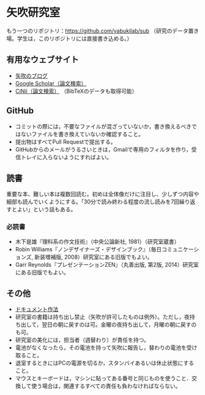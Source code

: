 # 矢吹研究室

もう一つのリポジトリ：https://github.com/yabukilab/sub （研究のデータ置き場。学生は，このリポジトリには直接書き込める。）

## 有用なウェブサイト

* [矢吹のブログ](http://blog.unfindable.net/)
* [Google Scholar（論文検索）](http://scholar.google.co.jp/)
* [CiNii（論文検索）](http://ci.nii.ac.jp/) （BibTeXのデータも取得可能）

## GitHub

* コミットの際には，不要なファイルが混ざっていないか，書き換えるべきではないファイルを書き換えていないか確認すること。
* 提出物はすべてPull Requestで提出する。
* GitHubからのメールがうるさいときは，Gmailで専用のフィルタを作り，受信トレイに入らないようにすればよい。

## 読書

重要な本、難しい本は複数回読む。初めは全体像だけに注目し、少しずつ内容や細部も読んでいくようにする。「30分で読み終わる程度の流し読みを7回繰り返すとよい」という話もある。

### 必読書

* 木下是雄『理科系の作文技術』（中央公論新社, 1981）（研究室蔵書）
* Robin Williams『ノンデザイナーズ・デザインブック』（毎日コミュニケーションズ, 新装増補版, 2008）研究室にある旧版でもよい。
* Garr Reynolds『プレゼンテーションZEN』（丸善出版, 第2版, 2014）研究室にある旧版でもよい。

## その他

* [ドキュメント作法](https://github.com/taroyabuki/yabukilab/wiki/%E3%83%89%E3%82%AD%E3%83%A5%E3%83%A1%E3%83%B3%E3%83%88%E4%BD%9C%E6%B3%95)
* 研究室の書籍は持ち出し禁止（矢吹が許可したものは例外）。ただし，夜持ち出して，翌日の朝に戻すのは可。金曜の夜持ち出して，月曜の朝に戻すのも可。
* 研究室の美化には，担当者（週替わり）が責任を持つ。
* 電池がなくなったら，その電池を持って矢吹に報告し，替わりの電池を受け取ること。
* 退室するときにはPCの電源を切るか，スタンバイあるいは休止状態にすること。
* マウスとキーボードは，マシンに貼ってある番号と同じものを使うこと．交換して使う場合は，関連するすべての責任も負わなければならない。
